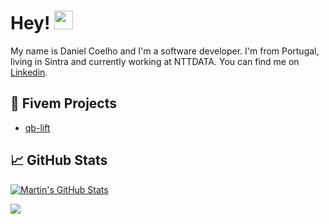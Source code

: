 # Hey! <img src="https://raw.githubusercontent.com/MartinHeinz/MartinHeinz/master/wave.gif" width="30px">
My name is Daniel Coelho and I'm a software developer. I'm from Portugal, living in Sintra and currently working at NTTDATA. You can find me on [Linkedin](https://www.linkedin.com/in/daniel-coelho-bb966b1a1/).

## 🔧 Fivem Projects
- [qb-lift](https://github.com/DanielCoelh0/qb-lift)

## &#x1f4c8; GitHub Stats
<a href="https://github.com/DanielCoelh0/DanielCoelh0">
  <img align="center" src="https://github-readme-stats.vercel.app/api?username=DanielCoelh0&show_icons=true&line_height=27&count_private=true&title_color=ffffff&text_color=c9cacc&icon_color=2bbc8a&bg_color=1d1f21" alt="Martin's GitHub Stats" />
</a>

[<a href="https://github.com/DanielCoelh0/DanielCoelh0">
  <img align="center" src="https://github-readme-stats.vercel.app/api/top-langs/?username=DanielCoelh0&hide=java,html,tex&title_color=ffffff&text_color=c9cacc&icon_color=2bbc8a&bg_color=1d1f21&langs_count=3" />
</a>](url)


